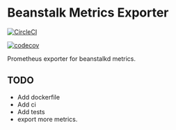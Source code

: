 # Beanstalk Metrics Exporter

[![CircleCI](https://circleci.com/gh/QuantumGhost/beanstalk_exporter.svg?style=svg&circle-token=7b61f4f0682e3ee0597b99669e6b297cee801533)](https://circleci.com/gh/QuantumGhost/beanstalk_exporter)

[![codecov](https://codecov.io/gh/QuantumGhost/beanstalk_exporter/branch/master/graph/badge.svg?token=frJjXtjoe2)](https://codecov.io/gh/QuantumGhost/beanstalk_exporter)


Prometheus exporter for beanstalkd metrics.

## TODO

 - Add dockerfile
 - Add ci
 - Add tests
 - export more metrics.
